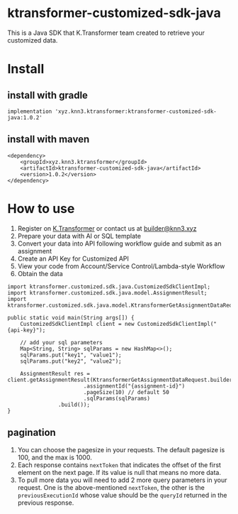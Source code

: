 # ktransformer-customized-sdk-java
This is a Java SDK that K.Transformer team created to retrieve your customized data.

# Install
## install with gradle
```
implementation 'xyz.knn3.ktransformer:ktransformer-customized-sdk-java:1.0.2'
```

## install with maven
```
<dependency>
    <groupId>xyz.knn3.ktransformer</groupId>
    <artifactId>ktransformer-customized-sdk-java</artifactId>
    <version>1.0.2</version>
</dependency>
```

# How to use
1. Register on [K.Transformer](https://transformer.knn3.xyz/) or contact us at builder@knn3.xyz
2. Prepare your data with AI or SQL template
3. Convert your data into API following workflow guide and submit as an assignment
4. Create an API Key for Customized API
5. View your code from Account/Service Control/Lambda-style Workflow
6. Obtain the data

```
import ktransformer.customized.sdk.java.CustomizedSdkClientImpl;
import ktransformer.customized.sdk.java.model.AssignmentResult;
import ktransformer.customized.sdk.java.model.KtransformerGetAssignmentDataRequest;

public static void main(String args[]) {
    CustomizedSdkClientImpl client = new CustomizedSdkClientImpl("{api-key}");
    
    // add your sql parameters
    Map<String, String> sqlParams = new HashMap<>();
    sqlParams.put("key1", "value1");
    sqlParams.put("key2", "value2");
    
    AssignmentResult res = client.getAssignmentResult(KtransformerGetAssignmentDataRequest.builder()
                        .assignmentId("{assignment-id}")
                        .pageSize(10) // default 50
                        .sqlParams(sqlParams)
                .build());
}

```
## pagination
1. You can choose the pagesize in your requests. The default pagesize is 100, and the max is 1000.
2. Each response contains `nextToken` that indicates the offset of the first element on the next page. If its value is null that means no more data.
3. To pull more data you will need to add 2 more query parameters in your request. One is the above-mentioned `nextToken`, the other is the `previousExecutionId` whose value should be the `queryId` returned in the previous response.
